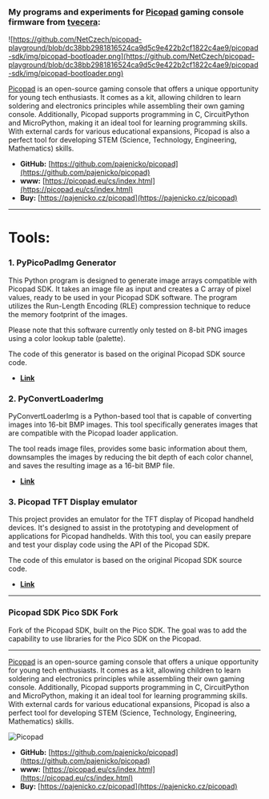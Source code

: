 ### My programs and experiments for [Picopad](https://picopad.eu/cs/index.html) gaming console firmware from [tvecera](https://github.com/tvecera/picopad-playground):

![https://github.com/NetCzech/picopad-playground/blob/dc38bb2981816524ca9d5c9e422b2cf1822c4ae9/picopad-sdk/img/picopad-bootloader.png](https://github.com/NetCzech/picopad-playground/blob/dc38bb2981816524ca9d5c9e422b2cf1822c4ae9/picopad-sdk/img/picopad-bootloader.png)

[Picopad](https://picopad.eu/cs/index.html) is an open-source gaming console that offers a unique opportunity for young tech enthusiasts. It comes as a kit, allowing children to learn soldering and electronics principles while assembling their own gaming console. Additionally, Picopad supports programming in C, CircuitPython and MicroPython, making it an ideal tool for learning programming skills. With external cards for various educational expansions, Picopad is also a perfect tool for developing STEM (Science, Technology, Engineering, Mathematics) skills.

- **GitHub:** [https://github.com/pajenicko/picopad](https://github.com/pajenicko/picopad)
- **www:** [https://picopad.eu/cs/index.html](https://picopad.eu/cs/index.html)
- **Buy:** [https://pajenicko.cz/picopad](https://pajenicko.cz/picopad)

---

# Tools:

### **1. PyPicoPadImg Generator**

This Python program is designed to generate image arrays compatible with Picopad SDK. It takes an image file as input and 
creates a C array of pixel values, ready to be used in your Picopad SDK software. The program utilizes the 
Run-Length Encoding (RLE) compression technique to reduce the memory footprint of the images.

Please note that this software currently only tested on 8-bit PNG images using a color lookup table (palette).

The code of this generator is based on the original Picopad SDK source code.

- **[Link](https://github.com/NetCzech/picopad-playground/tree/848e8973c58df0e720713a50837a7a9e324ac736/tools/PyPicoPadImg)**

### **2. PyConvertLoaderImg**

PyConvertLoaderImg is a Python-based tool that is capable of converting images into 16-bit BMP images. This tool
specifically generates images that are compatible with the Picopad loader application.

The tool reads image files, provides some basic information about them, downsamples the images by reducing the bit depth
of each color channel, and saves the resulting image as a 16-bit BMP file.

- **[Link](https://github.com/NetCzech/picopad-playground/tree/848e8973c58df0e720713a50837a7a9e324ac736/tools/PyConvertLoaderImg)**

### **3. Picopad TFT Display emulator**

This project provides an emulator for the TFT display of Picopad handheld devices. It's designed to assist in the
prototyping and development of applications for Picopad handhelds. With this tool, you can easily prepare and test your
display code using the API of the Picopad SDK.

The code of this emulator is based on the original Picopad SDK source code.

- **[Link](https://github.com/NetCzech/picopad-playground/tree/848e8973c58df0e720713a50837a7a9e324ac736/tft-emulator)**

---

### Picopad SDK Pico SDK Fork

Fork of the Picopad SDK, built on the Pico SDK. The goal was to add the capability to use libraries for the Pico SDK 
on the Picopad.

---

[Picopad](https://picopad.eu/cs/index.html) is an open-source gaming console that offers a unique opportunity for young tech enthusiasts. It comes as a kit, allowing children to learn soldering and electronics principles while assembling their own gaming console. Additionally, Picopad supports programming in C, CircuitPython and MicroPython, making it an ideal tool for learning programming skills. With external cards for various educational expansions, Picopad is also a perfect tool for developing STEM (Science, Technology, Engineering, Mathematics) skills.

![Picopad](https://github.com/Pajenicko/Picopad/blob/main/hardware/images/picopad.jpg)

- **GitHub:** [https://github.com/pajenicko/picopad](https://github.com/pajenicko/picopad)
- **www:** [https://picopad.eu/cs/index.html](https://picopad.eu/cs/index.html)
- **Buy:** [https://pajenicko.cz/picopad](https://pajenicko.cz/picopad)
